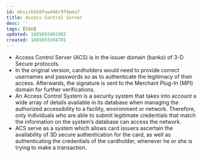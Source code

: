 ```yaml
---
id: mbsisk5k8fuw446r974pma7
title: Access Control Server
desc: ''
tags: [RAW]
updated: 1685693401982
created: 1685693394701
---
```

* Access Control Server (ACS) is in the issuer domain (banks) of 3-D Secure protocols. 
* In the original version, cardholders would need to provide correct usernames and passwords so as to authenticate the legitimacy of their access. Afterwards, the signature is sent to the Merchant Plug-In (MPI) domain for further verifications.
* An Access Control System is a security system that takes into account a wide array of details available in its database when managing the authorized accessibility to a facility, environment or network. Therefore, only individuals who are able to submit legitimate credentials that match the information on the system’s database can access the network. 
* ACS serve as a system which allows card issuers ascertain the availability of 3D secure authentication for the card, as well as authenticating the credentials of the cardholder, whenever he or she is trying to make a transaction.